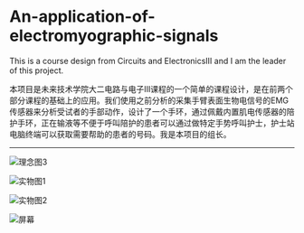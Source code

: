 # An-application-of-electromyographic-signals
This is a course design from Circuits and ElectronicsⅢ and I am the leader of this project.

本项目是未来技术学院大二电路与电子Ⅲ课程的一个简单的课程设计，是在前两个部分课程的基础上的应用。我们使用之前分析的采集手臂表面生物电信号的EMG传感器来分析受试者的手部动作，设计了一个手环，通过佩戴内置肌电传感器的陪护手环，正在输液等不便于呼叫陪护的患者可以通过做特定手势呼叫护士，护士站电脑终端可以获取需要帮助的患者的号码。我是本项目的组长。

***

![理念图3](picidea)

![实物图1](portpic1)

![实物图2](portpic2)

![屏幕](picdif)

